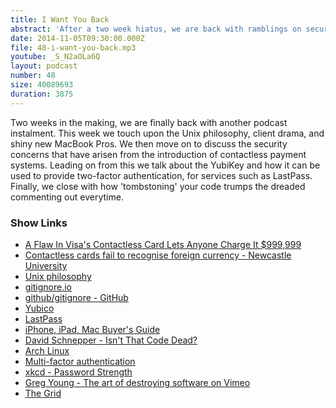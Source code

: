 ```yaml
---
title: I Want You Back
abstract: 'After a two week hiatus, we are back with ramblings on security, the YubiKey and more'
date: 2014-11-05T09:30:00.000Z
file: 48-i-want-you-back.mp3
youtube: _S_N2aOLa6Q
layout: podcast
number: 48
size: 40089693
duration: 3875
---
```


Two weeks in the making, we are finally back with another podcast instalment.
This week we touch upon the Unix philosophy, client drama, and shiny new MacBook Pros.
We then move on to discuss the security concerns that have arisen from the introduction of contactless payment systems.
Leading on from this we talk about the YubiKey and how it can be used to provide two-factor authentication, for services such as LastPass.
Finally, we close with how 'tombstoning' your code trumps the dreaded commenting out everytime.

### Show Links

- [A Flaw In Visa's Contactless Card Lets Anyone Charge It $999,999](http://gizmodo.com/report-a-flaw-in-visas-contactless-card-lets-anyone-ch-1653974432)
- [Contactless cards fail to recognise foreign currency - Newcastle University](http://www.ncl.ac.uk/press.office/press.release/item/contactless-cards-fail-to-recognise-foreign-currency)
- [Unix philosophy](http://en.wikipedia.org/wiki/Unix_philosophy)
- [gitignore.io](https://www.gitignore.io/)
- [github/gitignore - GitHub](https://github.com/github/gitignore)
- [Yubico](https://www.yubico.com)
- [LastPass](https://lastpass.com/)
- [iPhone, iPad, Mac Buyer's Guide](http://buyersguide.macrumors.com/)
- [David Schnepper - Isn't That Code Dead?](http://www.youtube.com/watch?v=29UXzfQWOhQ)
- [Arch Linux](https://www.archlinux.org/)
- [Multi-factor authentication](http://en.wikipedia.org/wiki/Multi-factor_authentication)
- [xkcd - Password Strength](http://xkcd.com/936/)
- [Greg Young - The art of destroying software on Vimeo](http://vimeo.com/108441214)
- [The Grid](https://thegrid.io/)
